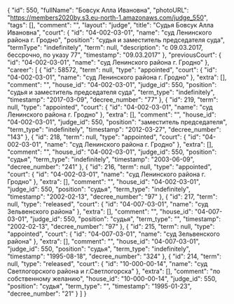 {
    "id": 550,
    "fullName": "Бовсук Алла Ивановна",
    "photoURL": "https://members2020by.s3.eu-north-1.amazonaws.com/judge_550",
    "tags": [],
    "comment": "",
    "layout": "judge",
    "title": "Судья Бовсук Алла Ивановна",
    "court": {
        "id": "04-002-03-01",
        "name": "суд Ленинского района г. Гродно",
        "position": "судья и заместитель председателя суда",
        "termType": "indefinitely",
        "term": null,
        "description": "c 09.03.2017, бессрочно, по указу 77",
        "timestamp": "09.03.2017"
    },
    "previousCourt": {
        "id": "04-002-03-01",
        "name": "суд Ленинского района г. Гродно"
    },
    "career": [
        {
            "id": 58572,
            "term": null,
            "type": "appointed",
            "court": {
                "id": "04-002-03-01",
                "name": "суд Ленинского района г. Гродно"
            },
            "extra": [],
            "comment": "",
            "house_id": "04-002-03-01",
            "judge_id": 550,
            "position": "судья и заместитель председателя суда",
            "term_type": "indefinitely",
            "timestamp": "2017-03-09",
            "decree_number": "77"
        },
        {
            "id": 219,
            "term": null,
            "type": "appointed",
            "court": {
                "id": "04-002-03-01",
                "name": "суд Ленинского района г. Гродно"
            },
            "extra": [],
            "comment": "",
            "house_id": "04-002-03-01",
            "judge_id": 550,
            "position": "заместитель председателя",
            "term_type": "indefinitely",
            "timestamp": "2012-03-27",
            "decree_number": "143"
        },
        {
            "id": 218,
            "term": null,
            "type": "appointed",
            "court": {
                "id": "04-002-03-01",
                "name": "суд Ленинского района г. Гродно"
            },
            "extra": [],
            "comment": "",
            "house_id": "04-002-03-01",
            "judge_id": 550,
            "position": "судья",
            "term_type": "indefinitely",
            "timestamp": "2003-06-09",
            "decree_number": "241"
        },
        {
            "id": 216,
            "term": null,
            "type": "appointed",
            "court": {
                "id": "04-002-03-01",
                "name": "суд Ленинского района г. Гродно"
            },
            "extra": [],
            "comment": "",
            "house_id": "04-002-03-01",
            "judge_id": 550,
            "position": "судья",
            "term_type": "indefinitely",
            "timestamp": "2002-02-13",
            "decree_number": "97"
        },
        {
            "id": 217,
            "term": null,
            "type": "released",
            "court": {
                "id": "04-007-03-01",
                "name": "суд Зельвенского района"
            },
            "extra": [],
            "comment": "",
            "house_id": "04-007-03-01",
            "judge_id": 550,
            "position": "судья",
            "term_type": "",
            "timestamp": "2002-02-13",
            "decree_number": "97"
        },
        {
            "id": 215,
            "term": null,
            "type": "appointed",
            "court": {
                "id": "04-007-03-01",
                "name": "суд Зельвенского района"
            },
            "extra": [],
            "comment": "",
            "house_id": "04-007-03-01",
            "judge_id": 550,
            "position": "судья",
            "term_type": "indefinitely",
            "timestamp": "1995-08-18",
            "decree_number": "324"
        },
        {
            "id": 214,
            "term": null,
            "type": "released",
            "court": {
                "id": "10-000-00-14",
                "name": "суд Светлогорского района и г.Светлогорска"
            },
            "extra": [],
            "comment": "по собственному желанию",
            "house_id": "10-000-00-14",
            "judge_id": 550,
            "position": "судья",
            "term_type": "",
            "timestamp": "1995-01-23",
            "decree_number": "21"
        }
    ]
}